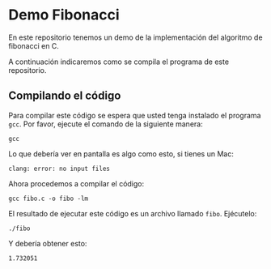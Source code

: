 # Demo Fibonacci

En este repositorio tenemos un demo de la implementación del algoritmo de fibonacci en C.

A continuación indicaremos como se compila el programa de este repositorio.

## Compilando el código

Para compilar este código se espera que usted tenga instalado el programa `gcc`.
Por favor, ejecute el comando de la siguiente manera:

```
gcc
```

Lo que debería ver en pantalla es algo como esto, si tienes un Mac:

```
clang: error: no input files
```

Ahora procedemos a compilar el código:

```
gcc fibo.c -o fibo -lm
```

El resultado de ejecutar este código es un archivo llamado `fibo`. 
Ejécutelo:

```
./fibo
```

Y debería obtener esto:

```
1.732051
```
